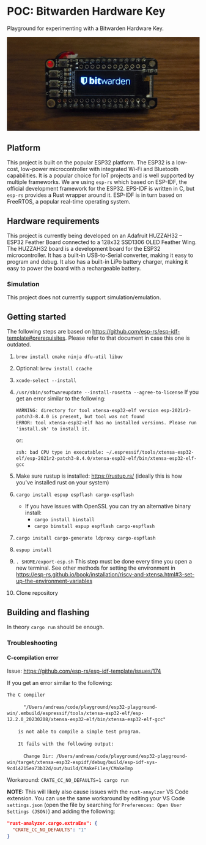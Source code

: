 
# POC: Bitwarden Hardware Key

Playground for experimenting with a Bitwarden Hardware Key.

![Prototype hardware](docs/prototype.jpg "Prototype hardware")

## Platform

This project is built on the popular ESP32 platform. The ESP32 is a low-cost, low-power microcontroller with integrated Wi-Fi and Bluetooth capabilities. It is a popular choice for IoT projects and is well supported by multiple frameworks. We are using `esp-rs` which based on ESP-IDF, the official development framework for the ESP32. EPS-IDF is written in C, but `esp-rs` provides a Rust wrapper around it. ESP-IDF is in turn based on FreeRTOS, a popular real-time operating system.

## Hardware requirements

This project is currently being developed on an Adafruit HUZZAH32 – ESP32 Feather Board connected to a 128x32 SSD1306 OLED Feather Wing. The HUZZAH32 board is a development board for the ESP32 microcontroller. It has a built-in USB-to-Serial converter, making it easy to program and debug. It also has a built-in LiPo battery charger, making it easy to power the board with a rechargeable battery.

### Simulation

This project does not currently support simulation/emulation.

## Getting started

The following steps are based on https://github.com/esp-rs/esp-idf-template#prerequisites. Please refer to that document in case this one is outdated.

  1. `brew install cmake ninja dfu-util libuv`
  2. Optional: `brew install ccache`
  3. `xcode-select --install`
  4. `/usr/sbin/softwareupdate --install-rosetta --agree-to-license` 
     If you get an error similar to the following:
     ```
     WARNING: directory for tool xtensa-esp32-elf version esp-2021r2-patch3-8.4.0 is present, but tool was not found
     ERROR: tool xtensa-esp32-elf has no installed versions. Please run 'install.sh' to install it.
     ```

     or:

     ```
     zsh: bad CPU type in executable: ~/.espressif/tools/xtensa-esp32-elf/esp-2021r2-patch3-8.4.0/xtensa-esp32-elf/bin/xtensa-esp32-elf-gcc
     ```
  5. Make sure rustup is installed: https://rustup.rs/ (ideally this is how you've installed rust on your system)
  6. `cargo install espup espflash cargo-espflash`
     - If you have issues with OpenSSL you can try an alternative binary install:
       - `cargo install binstall`
       - `cargo binstall espup espflash cargo-espflash`
  6. `cargo install cargo-generate ldproxy cargo-espflash`
  7. `espup install`
  8. `. $HOME/export-esp.sh`
    This step must be done every time you open a new terminal.
        See other methods for setting the environment in https://esp-rs.github.io/book/installation/riscv-and-xtensa.html#3-set-up-the-environment-variables
  9. Clone repository

## Building and flashing

In theory `cargo run` should be enough.

### Troubleshooting

#### C-compilation error
Issue: https://github.com/esp-rs/esp-idf-template/issues/174

If you get an error similar to the following:
```
The C compiler

      "/Users/andreas/code/playground/esp32-playground-win/.embuild/espressif/tools/xtensa-esp32-elf/esp-12.2.0_20230208/xtensa-esp32-elf/bin/xtensa-esp32-elf-gcc"

    is not able to compile a simple test program.

    It fails with the following output:

      Change Dir: /Users/andreas/code/playground/esp32-playground-win/target/xtensa-esp32-espidf/debug/build/esp-idf-sys-9cd14215ea73b32d/out/build/CMakeFiles/CMakeTmp
```

Workaround: `CRATE_CC_NO_DEFAULTS=1 cargo run`

**NOTE:** This will likely also cause issues with the `rust-anaylzer` VS Code extension. You can use the same workaround by editing your VS Code `settings.json` (open the file by searching for `Preferences: Open User Settings (JSON)`) and adding the following:

```json
"rust-analyzer.cargo.extraEnv": {
  "CRATE_CC_NO_DEFAULTS": "1"
}
```